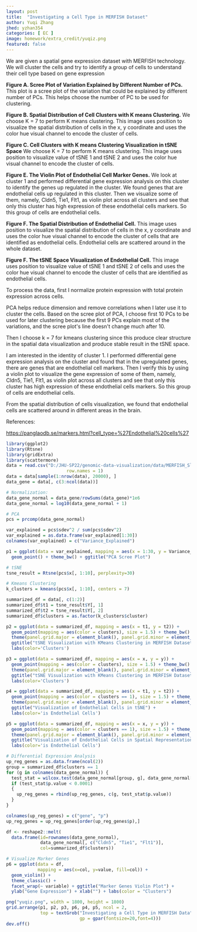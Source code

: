 ```yaml
---
layout: post
title:  "Investigating a Cell Type in MERFISH Dataset"
author: Yuqi Zhang
jhed: yzhan354
categories: [ EC ]
image: homework/extra_credit/yuqiz.png
featured: false
---
```


We are given a spatial gene expression dataset with MERFISH technology. We will cluster the cells and try to identify a group of cells to understand their cell type based on gene expression

**Figure A. Scree Plot of Variation Explained by Different Number of PCs.** This plot is a scree plot of the variation that could be explained by different number of PCs. This helps choose the number of PC to be used for clustering. 

**Figure B. Spatial Distribution of Cell Clusters with K means Clustering.** We choose K = 7 to perform K means clustering. This image uses position to visualize the spatial distribution of cells in the x, y coordinate and uses the color hue visual channel to encode the cluster of cells. 

**Figure C. Cell Clusters with K means Clustering Visualization in tSNE Space** We choose K = 7 to perform K means clustering. This image uses position to visualize value of tSNE 1 and tSNE 2 and uses the color hue visual channel to encode the cluster of cells. 

**Figure E. The Violin Plot of Endothelial Cell Marker Genes.** We look at cluster 1 and performed differential gene expression analysis on this cluster to identify the genes up regulated in the cluster. We found genes that are endothelial cells up regulated in this cluster. Then we visualize some of them, namely, Cldn5, Tie1, Flt1, as violin plot across all clusters and see that only this cluster has high expression of these endothelial cells markers. So this group of cells are endothelial cells. 

**Figure F. The Spatial Distribution of Endothelial Cell.** This image uses position to visualize the spatial distribution of cells in the x, y coordinate and uses the color hue visual channel to encode the cluster of cells that are identified as endothelial cells. Endothelial cells are scattered around in the whole dataset. 

**Figure F. The tSNE Space Visualization of Endothelial Cell.** This image uses position to visualize value of tSNE 1 and tSNE 2 of cells and uses the color hue visual channel to encode the cluster of cells that are identified as endothelial cells. 

To process the data, first I normalize protein expression with total protein expression across cells. 

PCA helps reduce dimension and remove correlations when I later use it to cluster the cells. Based on the scree plot of PCA, I choose first 10 PCs to be used for later clustering because the first 9 PCs explain most of the variations, and the scree plot's line doesn't change much after 10. 

Then I choose k = 7 for kmeans clustering since this produce clear structure in the spatial data visualization and produce stable result in the tSNE space. 

I am interested in the identity of cluster 1. I performed differential gene expression analysis on the cluster and found that in the upregulated genes, there are genes that are endothelial cell markers. Then I verify this by using a violin plot to visualize the gene expression of some of them, namely, Cldn5, Tie1, Flt1, as violin plot across all clusters and see that only this cluster has high expression of these endothelial cells markers. So this group of cells are endothelial cells. 

From the spatial distribution of cells visualization, we found that endothelial cells are scattered around in different areas in the brain. 

References:

https://panglaodb.se/markers.html?cell_type=%27Endothelial%20cells%27

```R
library(ggplot2)
library(Rtsne)
library(gridExtra)
library(scattermore)
data = read.csv("D:/JHU-SP22/genomic-data-visualization/data/MERFISH_Slice2Replicate2_halfcortex.csv.gz", 
                       row.names = 1)
data = data[sample(1:nrow(data), 20000), ]
data_gene = data[, c(3:ncol(data))]

# Normalization: 
data_gene_normal = data_gene/rowSums(data_gene)*1e6
data_gene_normal = log10(data_gene_normal + 1)

# PCA
pcs = prcomp(data_gene_normal)

var_explained = pcs$sdev^2 / sum(pcs$sdev^2)
var_explained = as.data.frame(var_explained[1:30])
colnames(var_explained) = c("Variance_Explained")

p1 = ggplot(data = var_explained, mapping = aes(x = 1:30, y = Variance_Explained)) +
  geom_point() + theme_bw() + ggtitle("PCA Scree Plot")

# tSNE
tsne_result = Rtsne(pcs$x[, 1:10], perplexity=30)

# Kmeans Clustering
k_clusters = kmeans(pcs$x[, 1:10], centers = 7)

summarized_df = data[, c(1:2)]
summarized_df$t1 = tsne_result$Y[, 1]
summarized_df$t2 = tsne_result$Y[, 2]
summarized_df$clusters = as.factor(k_clusters$cluster)

p2 = ggplot(data = summarized_df, mapping = aes(x = t1, y = t2)) + 
  geom_point(mapping = aes(color = clusters), size = 1.5) + theme_bw() + 
  theme(panel.grid.major = element_blank(), panel.grid.minor = element_blank()) +
  ggtitle("tSNE Visualization with KMeans Clustering in MERFISH Dataset") +
  labs(color='Clusters')

p3 = ggplot(data = summarized_df, mapping = aes(x = x, y = y)) + 
  geom_point(mapping = aes(color = clusters), size = 1.5) + theme_bw() + 
  theme(panel.grid.major = element_blank(), panel.grid.minor = element_blank()) +
  ggtitle("tSNE Visualization with KMeans Clustering in MERFISH Dataset") +
  labs(color='Clusters')

p4 = ggplot(data = summarized_df, mapping = aes(x = t1, y = t2)) + 
  geom_point(mapping = aes(color = clusters == 1), size = 1.5) + theme_bw() + 
  theme(panel.grid.major = element_blank(), panel.grid.minor = element_blank()) +
  ggtitle("Visualization of Endothelial Cells in tSNE") +
  labs(color='is Endothelial Cells')

p5 = ggplot(data = summarized_df, mapping = aes(x = x, y = y)) + 
  geom_point(mapping = aes(color = clusters == 1), size = 1.5) + theme_bw() + 
  theme(panel.grid.major = element_blank(), panel.grid.minor = element_blank()) +
  ggtitle("Visualization of Endothelial Cells in Spatial Representation") +
  labs(color='is Endothelial Cells')

# Differential Expression Analysis
up_reg_genes = as.data.frame(ncol(2))
group = summarized_df$clusters == 1
for (g in colnames(data_gene_normal)) {
  test_stat = wilcox.test(data_gene_normal[group, g], data_gene_normal[!group, g], alternative = "greater")
  if (test_stat$p.value < 0.0001)
  {
    up_reg_genes = rbind(up_reg_genes, c(g, test_stat$p.value))
  }
}

colnames(up_reg_genes) = c("gene", "p")
up_reg_genes = up_reg_genes[order(up_reg_genes$p),]

df <- reshape2::melt(
  data.frame(id=rownames(data_gene_normal), 
             data_gene_normal[, c("Cldn5", "Tie1", "Flt1")], 
             col=summarized_df$clusters))

# Visualize Marker Genes
p6 = ggplot(data = df, 
            mapping = aes(x=col, y=value, fill=col)) + 
  geom_violin() + 
  theme_classic() + 
  facet_wrap(~ variable) + ggtitle("Marker Genes Violin Plot") +
  ylab("Gene Expression") + xlab("") + labs(color = "Clusters")

png("yuqiz.png", width = 1800, height = 1800)
grid.arrange(p1, p2, p3, p6, p4, p5, ncol = 2, 
             top = textGrob("Investigating a Cell Type in MERFISH Data", 
                            gp = gpar(fontsize=20,font=4)))
dev.off()
```
